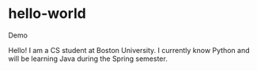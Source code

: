 # hello-world
Demo

Hello!
I am a CS student at Boston University. I currently know Python and will be learning Java during the Spring semester.
